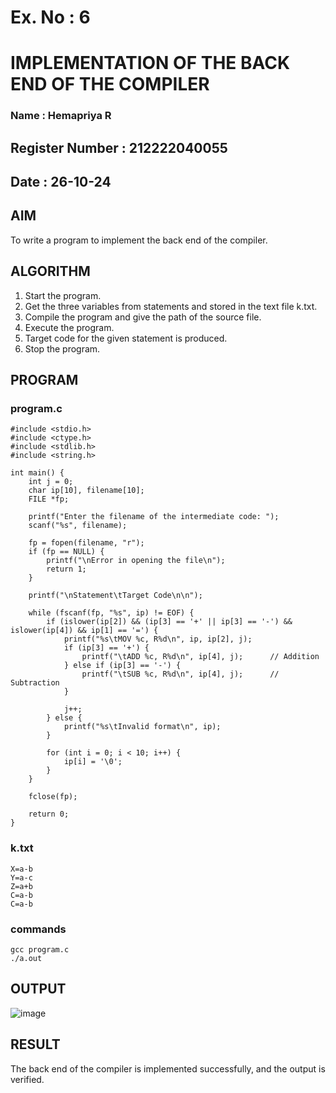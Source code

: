 # Ex. No : 6	
# IMPLEMENTATION OF THE BACK END OF THE COMPILER 
### Name : Hemapriya R
## Register Number : 212222040055
## Date : 26-10-24

## AIM   
To write a program to implement the back end of the compiler.

## ALGORITHM
1.	Start the program.
2.	Get the three variables from statements and stored in the text file k.txt.
3.	Compile the program and give the path of the source file.
4.	Execute the program.
5.	Target code for the given statement is produced.
6.	Stop the program.

## PROGRAM
### program.c 
```
#include <stdio.h>
#include <ctype.h>
#include <stdlib.h>
#include <string.h>

int main() {
    int j = 0;              
    char ip[10], filename[10];
    FILE *fp;

    printf("Enter the filename of the intermediate code: ");
    scanf("%s", filename);

    fp = fopen(filename, "r");
    if (fp == NULL) {
        printf("\nError in opening the file\n");
        return 1;
    }

    printf("\nStatement\tTarget Code\n\n");

    while (fscanf(fp, "%s", ip) != EOF) {
        if (islower(ip[2]) && (ip[3] == '+' || ip[3] == '-') && islower(ip[4]) && ip[1] == '=') {
            printf("%s\tMOV %c, R%d\n", ip, ip[2], j); 
            if (ip[3] == '+') {
                printf("\tADD %c, R%d\n", ip[4], j);      // Addition
            } else if (ip[3] == '-') {
                printf("\tSUB %c, R%d\n", ip[4], j);      // Subtraction
            }

            j++;  
        } else {
            printf("%s\tInvalid format\n", ip);
        }

        for (int i = 0; i < 10; i++) {
            ip[i] = '\0';
        }
    }

    fclose(fp);

    return 0;
}
```
### k.txt
```
X=a-b 
Y=a-c 
Z=a+b 
C=a-b 
C=a-b
```
### commands
```
gcc program.c
./a.out
```


## OUTPUT 
![image](https://github.com/user-attachments/assets/998e214f-e890-4b4b-8674-baf1790cb7bc)

## RESULT
The back end of the compiler is implemented successfully, and the output is verified.
